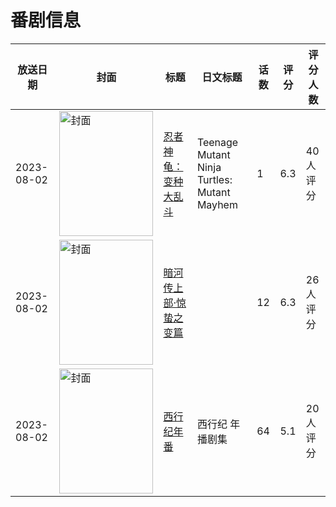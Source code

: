 # 番剧信息

|放送日期|封面|标题|日文标题|话数|评分|评分人数|
|---|---|---|---|---|---|---|
|2023-08-02|<img src="https://lain.bgm.tv/pic/cover/c/c2/49/422914_TJ85X.jpg" alt="封面" style="width:150px;height:200px;object-fit:cover;">|[忍者神龟：变种大乱斗](https://bangumi.tv/subject/422914)|Teenage Mutant Ninja Turtles: Mutant Mayhem|1|6.3|40人评分|
|2023-08-02|<img src="https://lain.bgm.tv/pic/cover/c/52/77/380473_31H2z.jpg" alt="封面" style="width:150px;height:200px;object-fit:cover;">|[暗河传上部·惊蛰之变篇](https://bangumi.tv/subject/380473)||12|6.3|26人评分|
|2023-08-02|<img src="https://lain.bgm.tv/pic/cover/c/55/c5/395284_ZiBJo.jpg" alt="封面" style="width:150px;height:200px;object-fit:cover;">|[西行纪年番](https://bangumi.tv/subject/395284)|西行纪 年播剧集|64|5.1|20人评分|
